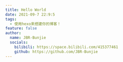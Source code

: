 ```yaml
---
title: Hello World
date: 2021-09-7 22:9:5
tags:
  - 使用hexo来搭建你的博客！
feature: false
author:
  name: JBR-Bunjie
  socials:
    bilibili: https://space.bilibili.com/415377461
	github: https://github.com/JBR-Bunjie
---
```

